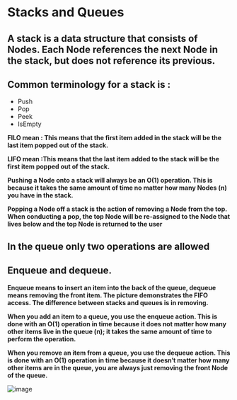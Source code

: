# Stacks and Queues

## A stack is a data structure that consists of Nodes. Each Node references the next Node in the stack, but does not reference its previous.

## Common terminology for a stack is :
* Push 
* Pop
* Peek
* IsEmpty

**FILO mean : This means that the first item added in the stack will be the last item popped out of the stack.**

**LIFO mean :This means that the last item added to the stack will be the first item popped out of the stack.**

**Pushing a Node onto a stack will always be an O(1) operation. This is because it takes the same amount of time
no matter how many Nodes (n) you have in the stack.**

**Popping a Node off a stack is the action of removing a Node from the top. When conducting a pop, the top Node will 
be re-assigned to the Node that lives below and the top Node is returned to the user**

## In the queue only two operations are allowed
## Enqueue and dequeue. 
**Enqueue means to insert an item into the back of the queue, dequeue means removing the front item. The picture
demonstrates the FIFO access. The difference between stacks and queues is in removing.**

**When you add an item to a queue, you use the enqueue action. This is done with an O(1) operation in time because it
does not matter how many other items live in the queue (n); it takes the same amount of time to perform the operation.**

**When you remove an item from a queue, you use the dequeue action. This is done with an O(1) operation in time 
because it doesn’t matter how many other items are in the queue, you are always just removing the front Node of the queue.**

![image](https://dunglai.github.io/public/post-assets/DataStructure/StackAndQueue/fig1.PNG)
